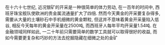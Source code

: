 在十六十七世纪, 近况银矿的开采是一种很简单的体力劳动, 在一百年的时间中, 西班牙珠宝舰队使欧洲的贵金属流通量扩大了四倍. 然而今天黄金的开采要复杂得多, 需要从大量的土壤砂石中手机细微的黄金颗粒, 但这并不意味着黄金开采量陷入低谷, 相反今天每年的黄金开采量在2500吨, 而西班牙人每年平均开采量1.54吨.
在金融领域同样如此, 一二十年前只需要简单的数学工具就可以取得很好的收益, 而如今需要更复杂和巧妙的方法去挖掘隐藏在细微之处的金矿
